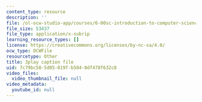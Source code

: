 ```yaml
---
content_type: resource
description: ''
file: /ol-ocw-studio-app/courses/6-00sc-introduction-to-computer-science-and-programming-spring-2011/7c79bc585d05019fb5840df478f632c8_BRjwkgQct28.srt
file_size: 53437
file_type: application/x-subrip
learning_resource_types: []
license: https://creativecommons.org/licenses/by-nc-sa/4.0/
ocw_type: OCWFile
resourcetype: Other
title: 3play caption file
uid: 7c79bc58-5d05-019f-b584-0df478f632c8
video_files:
  video_thumbnail_file: null
video_metadata:
  youtube_id: null
---
```

